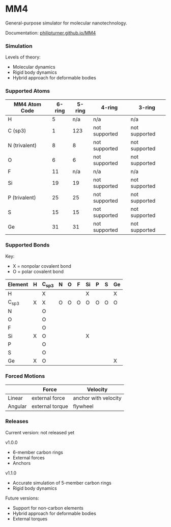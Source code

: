 # MM4

General-purpose simulator for molecular nanotechnology.

Documentation: [philipturner.github.io/MM4](https://philipturner.github.io/MM4)

### Simulation

Levels of theory:
- Molecular dynamics
- Rigid body dynamics
- Hybrid approach for deformable bodies

### Supported Atoms

| MM4 Atom Code | 6-ring | 5-ring | 4-ring | 3-ring |
| - | - | - | - | - |
| H               | 5   | n/a | n/a           | n/a           |
| C (sp3)         | 1   | 123 | not supported | not supported |
| N (trivalent)   | 8   | 8   | not supported | not supported |
| O               | 6   | 6   | not supported | not supported |
| F               | 11  | n/a | n/a           | n/a           |
| Si              | 19  | 19  | not supported | not supported |
| P (trivalent)   | 25  | 25  | not supported | not supported |
| S               | 15  | 15  | not supported | not supported |
| Ge              | 31  | 31  | not supported | not supported |

### Supported Bonds

Key:
- X = nonpolar covalent bond
- O = polar covalent bond

| Element | H | C<sub>sp3</sub> | N | O | F | Si | P | S | Ge |
| --------------- | - | - | - | - | - | - | - | - | - |
| H               |   | X |   |   |   | X |   |   | X |
| C<sub>sp3</sub> | X | X | O | O | O | O | O | O | O |
| N               |   | O |   |   |   |   |   |   |   |
| O               |   | O |   |   |   |   |   |   |   |
| F               |   | O |   |   |   |   |   |   |   |
| Si              | X | O |   |   |   | X |   |   |   |
| P               |   | O |   |   |   |   |   |   |   |
| S               |   | O |   |   |   |   |   |   |   |
| Ge              | X | O |   |   |   |   |   |   | X |

### Forced Motions

|         | Force           | Velocity             |
| ------- | --------------- | -------------------- |
| Linear  | external force  | anchor with velocity |
| Angular | external torque | flywheel             |

### Releases

Current version: not released yet

v1.0.0
- 6-member carbon rings
- External forces
- Anchors

v1.1.0
- Accurate simulation of 5-member carbon rings
- Rigid body dynamics

Future versions:
- Support for non-carbon elements
- Hybrid approach for deformable bodies
- External torques
